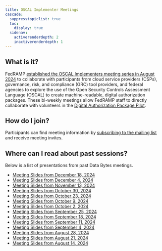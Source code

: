 ```yaml
---
title: OSCAL Implementer Meetings
cascade:
  suppresstopiclist: true
  toc:
    display: true
  sidenav:
    activerenderdepth: 2
    inactiverenderdepth: 1
---
```


## What is it?

FedRAMP [established the OSCAL Implementers meeting series in August 2024](https://www.fedramp.gov/updates/pilots/digital-authorization-package/) to collaborate with participants from cloud service providers (CSPs), governance, risk, and compliance (GRC) tool providers, and federal agencies to explore the use of the Open Security Controls Assessment Language (OSCAL) to create machine-readable, digital authorization packages. These bi-weekly meetings allow FedRAMP staff to directly collaborate with volunteers in the [Digital Authorization Package Pilot](https://www.fedramp.gov/updates/pilots/digital-authorization-package/).

## How do I join?

Participants can find meeting information by [subscribing to the mailing list](https://www.fedramp.gov/updates/pilots/digital-authorization-package/#how-to-participate) and receive meeting invites.

## Where can I read about past sessions?

Below is a list of presentations from past Data Bytes meetings.

- [Meeting Slides from December 18, 2024](/pdf/oscal_implementers_20241218.pdf)
- [Meeting Slides from December 4, 2024](/pdf/oscal_implementers_20241204.pdf)
- [Meeting Slides from November 13, 2024](/pdf/oscal_implementers_20241113.pdf)
- [Meeting Slides from October 30, 2024](/pdf/oscal_implementers_20241030.pdf)
- [Meeting Slides from October 23, 2024](/pdf/oscal_implementers_20241023.pdf)
- [Meeting Slides from October 9, 2024](/pdf/oscal_implementers_20241009.pdf)
- [Meeting Slides from October 2, 2024](/pdf/oscal_implementers_20241002.pdf)
- [Meeting Slides from September 25, 2024](/pdf/oscal_implementers_20240925.pdf)
- [Meeting Slides from September 18, 2024](/pdf/oscal_implementers_20240918.pdf)
- [Meeting Slides from September 11, 2024](/pdf/oscal_implementers_20240911.pdf)
- [Meeting Slides from September 4, 2024](/pdf/oscal_implementers_20240904.pdf)
- [Meeting Slides from August 28, 2024](/pdf/oscal_implementers_20240828.pdf)
- [Meeting Slides from August 21, 2024](/pdf/oscal_implementers_20240821.pdf)
- [Meeting Slides from August 14, 2024](/pdf/oscal_implementers_20240814.pdf)
